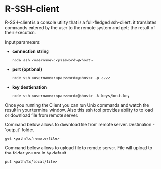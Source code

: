 # R-SSH-client

R-SSH-client is a console utility that is a full-fledged ssh-client. it translates commands entered by the user to the remote system and gets the result of their execution.

Input parameters:
- **connection string**
    ```
    node ssh <username>:<password>@<host>
    ```
- **port (optional)**
    ``` 
    node ssh <username>:<password>@<host> -p 2222
    ```
- **key destionation**
    ```
    node ssh <username>:<password>@<host> -k keys/host.key
    ```

Once you running the Client you can run Unix commands and watch the result in your terminal window. Also this ssh tool provides ability to to load or download file from remote server.

Command bellow allows to download file from remote server. Destination - 'output' folder.
```
get <path/to/remote/file>
```
Command bellow allows to upload file to remote server. File will upload to the folder you are in by default.
```
put <path/to/local/file>
```
